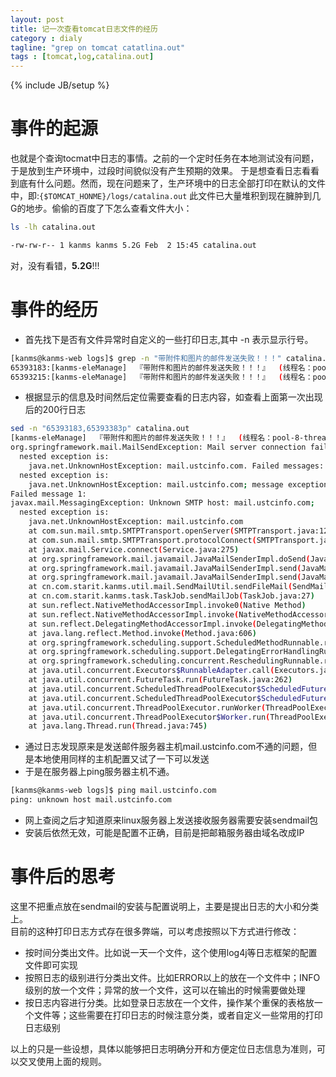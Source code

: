 ```yaml
---
layout: post
title: 记一次查看tomcat日志文件的经历
category : dialy
tagline: "grep on tomcat catatlina.out"
tags : [tomcat,log,catalina.out]
---
```

{% include JB/setup %}

# 事件的起源
也就是个查询tocmat中日志的事情。之前的一个定时任务在本地测试没有问题，于是放到生产环境中，过段时间貌似没有产生预期的效果。
于是想查看日志看看到底有什么问题。然而，现在问题来了，生产环境中的日志全部打印在默认的文件中，即:`{$TOMCAT_HONME}/logs/catalina.out`
此文件已大量堆积到现在臃肿到几G的地步。偷偷的百度了下怎么查看文件大小：
```sh
ls -lh catalina.out

-rw-rw-r-- 1 kanms kanms 5.2G Feb  2 15:45 catalina.out
```
对，没有看错，**5.2G**!!!

# 事件的经历
- 首先找下是否有文件异常时自定义的一些打印日志,其中 -n 表示显示行号。
```sh
[kanms@kanms-web logs]$ grep -n "带附件和图片的邮件发送失败！！！" catalina.out
65393183:[kanms-eleManage]  『带附件和图片的邮件发送失败！！！』  (线程名：pool-8-thread-1) cn.com.starit.kanms.util.mail.SendMailUtil(SendMailUtil.java:81) 2016-02-02 00:00:02,616
65393215:[kanms-eleManage]  『带附件和图片的邮件发送失败！！！』  (线程名：pool-7-thread-1) cn.com.starit.kanms.util.mail.SendMailUtil(SendMailUtil.java:81) 2016-02-02 00:00:02,616
```
- 根据显示的信息及时间然后定位需要查看的日志内容，如查看上面第一次出现后的200行日志
```sh
sed -n "65393183,65393383p" catalina.out
[kanms-eleManage]  『带附件和图片的邮件发送失败！！！』  (线程名：pool-8-thread-1) cn.com.starit.kanms.util.mail.SendMailUtil(SendMailUtil.java:81) 2016-02-02 00:00:02,616
org.springframework.mail.MailSendException: Mail server connection failed; nested exception is javax.mail.MessagingException: Unknown SMTP host: mail.ustcinfo.com;
  nested exception is:
	java.net.UnknownHostException: mail.ustcinfo.com. Failed messages: javax.mail.MessagingException: Unknown SMTP host: mail.ustcinfo.com;
  nested exception is:
	java.net.UnknownHostException: mail.ustcinfo.com; message exception details (1) are:
Failed message 1:
javax.mail.MessagingException: Unknown SMTP host: mail.ustcinfo.com;
  nested exception is:
	java.net.UnknownHostException: mail.ustcinfo.com
	at com.sun.mail.smtp.SMTPTransport.openServer(SMTPTransport.java:1280)
	at com.sun.mail.smtp.SMTPTransport.protocolConnect(SMTPTransport.java:370)
	at javax.mail.Service.connect(Service.java:275)
	at org.springframework.mail.javamail.JavaMailSenderImpl.doSend(JavaMailSenderImpl.java:389)
	at org.springframework.mail.javamail.JavaMailSenderImpl.send(JavaMailSenderImpl.java:340)
	at org.springframework.mail.javamail.JavaMailSenderImpl.send(JavaMailSenderImpl.java:336)
	at cn.com.starit.kanms.util.mail.SendMailUtil.sendFileMail(SendMailUtil.java:78)
	at cn.com.starit.kanms.task.TaskJob.sendMailJob(TaskJob.java:27)
	at sun.reflect.NativeMethodAccessorImpl.invoke0(Native Method)
	at sun.reflect.NativeMethodAccessorImpl.invoke(NativeMethodAccessorImpl.java:57)
	at sun.reflect.DelegatingMethodAccessorImpl.invoke(DelegatingMethodAccessorImpl.java:43)
	at java.lang.reflect.Method.invoke(Method.java:606)
	at org.springframework.scheduling.support.ScheduledMethodRunnable.run(ScheduledMethodRunnable.java:64)
	at org.springframework.scheduling.support.DelegatingErrorHandlingRunnable.run(DelegatingErrorHandlingRunnable.java:53)
	at org.springframework.scheduling.concurrent.ReschedulingRunnable.run(ReschedulingRunnable.java:81)
	at java.util.concurrent.Executors$RunnableAdapter.call(Executors.java:471)
	at java.util.concurrent.FutureTask.run(FutureTask.java:262)
	at java.util.concurrent.ScheduledThreadPoolExecutor$ScheduledFutureTask.access$201(ScheduledThreadPoolExecutor.java:178)
	at java.util.concurrent.ScheduledThreadPoolExecutor$ScheduledFutureTask.run(ScheduledThreadPoolExecutor.java:292)
	at java.util.concurrent.ThreadPoolExecutor.runWorker(ThreadPoolExecutor.java:1145)
	at java.util.concurrent.ThreadPoolExecutor$Worker.run(ThreadPoolExecutor.java:615)
	at java.lang.Thread.run(Thread.java:745)

```
- 通过日志发现原来是发送邮件服务器主机mail.ustcinfo.com不通的问题，但是本地使用同样的主机配置又试了一下可以发送
- 于是在服务器上ping服务器主机不通。
```sh
[kanms@kanms-web logs]$ ping mail.ustcinfo.com
ping: unknown host mail.ustcinfo.com
```
- 网上查阅之后才知道原来linux服务器上发送接收服务器需要安装sendmail包
- 安装后依然无效，可能是配置不正确，目前是把邮箱服务器由域名改成IP

# 事件后的思考

这里不把重点放在sendmail的安装与配置说明上，主要是提出日志的大小和分类上。  
目前的这种打印日志方式存在很多弊端，可以考虑按照以下方式进行修改：
- 按时间分类出文件。比如说一天一个文件，这个使用log4j等日志框架的配置文件即可实现
- 按照日志的级别进行分类出文件。比如ERROR以上的放在一个文件中；INFO级别的放一个文件；异常的放一个文件，这可以在输出的时候需要做处理
- 按日志内容进行分类。比如登录日志放在一个文件，操作某个重保的表格放一个文件等；这些需要在打印日志的时候注意分类，或者自定义一些常用的打印日志级别

以上的只是一些设想，具体以能够把日志明确分开和方便定位日志信息为准则，可以交叉使用上面的规则。